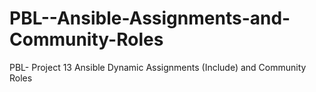 # PBL--Ansible-Assignments-and-Community-Roles
PBL- Project 13 Ansible Dynamic Assignments (Include) and Community Roles
